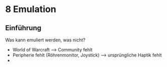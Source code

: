 # 8 Emulation

## Einführung

Was kann emuliert werden, was nicht?

* World of Warcraft --> Community fehlt
* Peripherie fehlt (Röhrenmonitor, Joystick) --> ursprüngliche Haptik fehlt
* &#x20;
